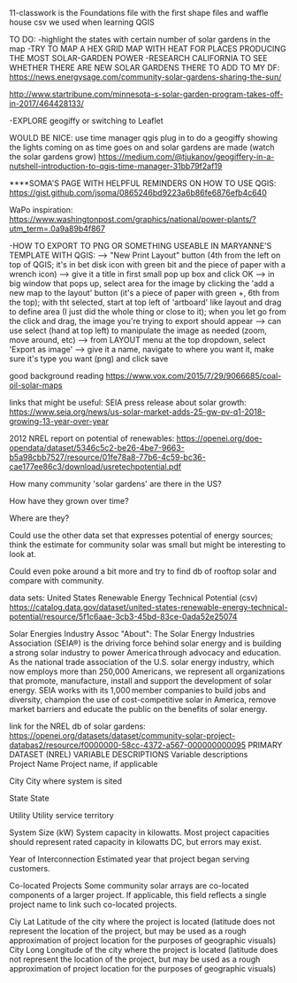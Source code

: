 

11-classwork is the Foundations file with the first shape files and waffle house csv we used when learning QGIS

TO DO:
-highlight the states with certain number of solar gardens in the map
-TRY TO MAP A HEX GRID MAP WITH HEAT FOR PLACES PRODUCING THE MOST SOLAR-GARDEN POWER
-RESEARCH CALIFORNIA TO SEE WHETHER THERE ARE NEW SOLAR GARDENS THERE TO ADD TO MY DF:
https://news.energysage.com/community-solar-gardens-sharing-the-sun/

http://www.startribune.com/minnesota-s-solar-garden-program-takes-off-in-2017/464428133/

-EXPLORE geogiffy or switching to Leaflet


WOULD BE NICE: use time manager qgis plug in to do a geogiffy showing the lights coming on as time goes on and solar gardens are made (watch the solar gardens grow)
https://medium.com/@tjukanov/geogiffery-in-a-nutshell-introduction-to-qgis-time-manager-31bb79f2af19

****SOMA'S PAGE WITH HELPFUL REMINDERS ON HOW TO USE QGIS:
https://gist.github.com/jsoma/0865246bd9223a6b86fe6876efb4c640

WaPo inspiration:
https://www.washingtonpost.com/graphics/national/power-plants/?utm_term=.0a9a89b4f867



-HOW TO EXPORT TO PNG OR SOMETHING USEABLE IN MARYANNE'S TEMPLATE WITH QGIS:
--> "New Print Layout" button (4th from the left on top of QGIS; it's in bet disk icon with green bit and the piece of paper with a wrench icon)
	--> give it a title in first small pop up box and click OK
		--> in big window that pops up, select area for the image by clicking the 'add a new map to the layout' button (it's a piece of paper with green +, 6th from the top); with tht selected, start at top left of 'artboard' like layout and drag to define area (I just did the whole thing or close to it); when you let go from the click and drag, the image you're trying to export should appear
			--> can use select (hand at top left) to manipulate the image as needed (zoom, move around, etc)
				--> from LAYOUT menu at the top dropdown, select 'Export as image'
					--> give it a name, navigate to where you want it, make sure it's type you want (png) and click save




good background reading
https://www.vox.com/2015/7/29/9066685/coal-oil-solar-maps

links that might be useful:
SEIA press release about solar growth:
https://www.seia.org/news/us-solar-market-adds-25-gw-pv-q1-2018-growing-13-year-over-year

2012 NREL report on potential of renewables:
https://openei.org/doe-opendata/dataset/5346c5c2-be26-4be7-9663-b5a98cbb7527/resource/01fe78a8-77b6-4c59-bc36-cae177ee86c3/download/usretechpotential.pdf




How many community 'solar gardens' are there in the US?

How have they grown over time?

Where are they?

Could use the other data set that expresses potential of energy sources; think the estimate for community solar was small but might be interesting to look at.

Could even poke around a bit more and try to find db of rooftop solar and compare with community.


data sets:
United States Renewable Energy Technical Potential (csv)
https://catalog.data.gov/dataset/united-states-renewable-energy-technical-potential/resource/5f1c6aae-3cb3-45bd-83ce-0ada52e25074

Solar Energies Industry Assoc
"About":
The Solar Energy Industries Association (SEIA®) is the driving force behind solar energy and is building a strong solar industry to power America through advocacy and education. As the national trade association of the U.S. solar energy industry, which now employs more than 250,000 Americans, we represent all organizations that promote, manufacture, install and support the development of solar energy. SEIA works with its 1,000 member companies to build jobs and diversity, champion the use of cost-competitive solar in America, remove market barriers and educate the public on the benefits of solar energy.


link for the NREL db of solar gardens: https://openei.org/datasets/dataset/community-solar-project-databas2/resource/f0000000-58cc-4372-a567-000000000095
PRIMARY DATASET (NREL) VARIABLE DESCRIPTIONS
Variable descriptions								
Project Name	Project name, if applicable							

City	City where system is sited							

State	State							

Utility	Utility service territory							

System Size (kW)	System capacity in kilowatts. Most project capacities should represent rated capacity in kilowatts DC, but errors may exist.							

Year of Interconnection	Estimated year that project began serving customers.							

Co-located Projects	Some community solar arrays are co-located components of a larger project. If applicable, this field reflects  a single project name to link such co-located projects.		

Ciy Lat	Latitude of the city where the project is located (latitude does not represent the location of the project, but may be used as a rough approximation of project location for the purposes of geographic visuals)							
City Long	Longitude of the city where the project is located (latitude does not represent the location of the project, but may be used as a rough approximation of project location for the purposes of geographic visuals)							

